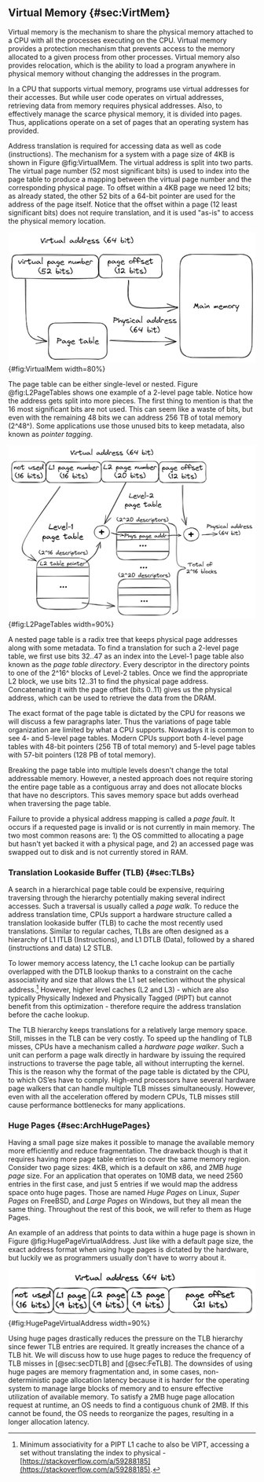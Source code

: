 ## Virtual Memory {#sec:VirtMem}

Virtual memory is the mechanism to share the physical memory attached to a CPU with all the processes executing on the CPU. Virtual memory provides a protection mechanism that prevents access to the memory allocated to a given process from other processes. Virtual memory also provides relocation, which is the ability to load a program anywhere in physical memory without changing the addresses in the program. 

In a CPU that supports virtual memory, programs use virtual addresses for their accesses. But while user code operates on virtual addresses, retrieving data from memory requires physical addresses. Also, to effectively manage the scarce physical memory, it is divided into pages. Thus, applications operate on a set of pages that an operating system has provided.

Address translation is required for accessing data as well as code (instructions). The mechanism for a system with a page size of 4KB is shown in Figure @fig:VirtualMem. The virtual address is split into two parts. The virtual page number (52 most significant bits) is used to index into the page table to produce a mapping between the virtual page number and the corresponding physical page. To offset within a 4KB page we need 12 bits; as already stated, the other 52 bits of a 64-bit pointer are used for the address of the page itself. Notice that the offset within a page (12 least significant bits) does not require translation, and it is used "as-is" to access the physical memory location.

![Virtual-to-physical address translation for 4KB pages.](../../img/uarch/VirtualMem.png){#fig:VirtualMem width=80%}

The page table can be either single-level or nested. Figure @fig:L2PageTables shows one example of a 2-level page table. Notice how the address gets split into more pieces. The first thing to mention is that the 16 most significant bits are not used. This can seem like a waste of bits, but even with the remaining 48 bits we can address 256 TB of total memory (2^48^). Some applications use those unused bits to keep metadata, also known as *pointer tagging*.

![Example of a 2-level page table.](../../img/uarch/L2PageTables.png){#fig:L2PageTables width=90%}

A nested page table is a radix tree that keeps physical page addresses along with some metadata. To find a translation for such a 2-level page table, we first use bits 32..47 as an index into the Level-1 page table also known as the *page table directory*. Every descriptor in the directory points to one of the 2^16^ blocks of Level-2 tables. Once we find the appropriate L2 block, we use bits 12..31 to find the physical page address. Concatenating it with the page offset (bits 0..11) gives us the physical address, which can be used to retrieve the data from the DRAM.

The exact format of the page table is dictated by the CPU for reasons we will discuss a few paragraphs later. Thus the variations of page table organization are limited by what a CPU supports. Nowadays it is common to see 4- and 5-level page tables. Modern CPUs support both 4-level page tables with 48-bit pointers (256 TB of total memory) and 5-level page tables with 57-bit pointers (128 PB of total memory).

Breaking the page table into multiple levels doesn't change the total addressable memory. However, a nested approach does not require storing the entire page table as a contiguous array and does not allocate blocks that have no descriptors. This saves memory space but adds overhead when traversing the page table.

Failure to provide a physical address mapping is called a *page fault*. It occurs if a requested page is invalid or is not currently in main memory. The two most common reasons are: 1) the OS committed to allocating a page but hasn't yet backed it with a physical page, and 2) an accessed page was swapped out to disk and is not currently stored in RAM.

### Translation Lookaside Buffer (TLB) {#sec:TLBs}

A search in a hierarchical page table could be expensive, requiring traversing through the hierarchy potentially making several indirect accesses. Such a traversal is usually called a *page walk*. To reduce the address translation time, CPUs support a hardware structure called a translation lookaside buffer (TLB) to cache the most recently used translations. Similar to regular caches, TLBs are often designed as a hierarchy of L1 ITLB (Instructions), and L1 DTLB (Data), followed by a shared (instructions and data) L2 STLB.

To lower memory access latency, the L1 cache lookup can be partially overlapped with the DTLB lookup thanks to a constraint on the cache associativity and size that allows the L1 set selection without the physical address.[^1] However, higher level caches (L2 and L3) - which are also typically Physically Indexed and Physically Tagged (PIPT) but cannot benefit from this optimization - therefore require the address translation before the cache lookup.

The TLB hierarchy keeps translations for a relatively large memory space. Still, misses in the TLB can be very costly. To speed up the handling of TLB misses, CPUs have a mechanism called a *hardware page walker*. Such a unit can perform a page walk directly in hardware by issuing the required instructions to traverse the page table, all without interrupting the kernel. This is the reason why the format of the page table is dictated by the CPU, to which OS’es have to comply. High-end processors have several hardware page walkers that can handle multiple TLB misses simultaneously. However, even with all the acceleration offered by modern CPUs, TLB misses still cause performance bottlenecks for many applications.

### Huge Pages {#sec:ArchHugePages}

Having a small page size makes it possible to manage the available memory more efficiently and reduce fragmentation. The drawback though is that it requires having more page table entries to cover the same memory region. Consider two page sizes: 4KB, which is a default on x86, and 2MB *huge page* size. For an application that operates on 10MB data, we need 2560 entries in the first case, and just 5 entries if we would map the address space onto huge pages. Those are named *Huge Pages* on Linux, *Super Pages* on FreeBSD, and *Large Pages* on Windows, but they all mean the same thing. Throughout the rest of this book, we will refer to them as Huge Pages.

An example of an address that points to data within a huge page is shown in Figure @fig:HugePageVirtualAddress. Just like with a default page size, the exact address format when using huge pages is dictated by the hardware, but luckily we as programmers usually don't have to worry about it.

![Virtual address that points within a 2MB page.](../../img/uarch/HugePageVirtualAddress.png){#fig:HugePageVirtualAddress width=90%}

Using huge pages drastically reduces the pressure on the TLB hierarchy since fewer TLB entries are required. It greatly increases the chance of a TLB hit. We will discuss how to use huge pages to reduce the frequency of TLB misses in [@sec:secDTLB] and [@sec:FeTLB]. The downsides of using huge pages are memory fragmentation and, in some cases, non-deterministic page allocation latency because it is harder for the operating system to manage large blocks of memory and to ensure effective utilization of available memory. To satisfy a 2MB huge page allocation request at runtime, an OS needs to find a contiguous chunk of 2MB. If this cannot be found, the OS needs to reorganize the pages, resulting in a longer allocation latency.

[^1]: Minimum associativity for a PIPT L1 cache to also be VIPT, accessing a set without translating the index to physical - [https://stackoverflow.com/a/59288185](https://stackoverflow.com/a/59288185).